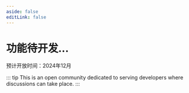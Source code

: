 ```yaml
---
aside: false
editLink: false
---
```


# 功能待开发...

预计开放时间：2024年12月

::: tip
This is an open community dedicated to serving developers where discussions can take place.
:::
